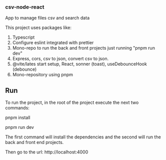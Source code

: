### csv-node-react

App to manage files csv and search data

This project uses packages like:

1. Typescript
2. Configure eslint integrated with prettier
3. Mono-repo to run the back and front projects just running "pnpm run dev"
4. Express, cors, csv to json, convert csv to json.
5. @vite/lates start setup, React, sonner (toast), useDebounceHook (debounce)
6. Mono-repository using pnpm

## Run

To run the project, in the root of the project execute the next two commands:

pnpm install

pnpm run dev

The first command will install the dependencies and the second will run the back and front end projects.

Then go to the url: http://localhost:4000
